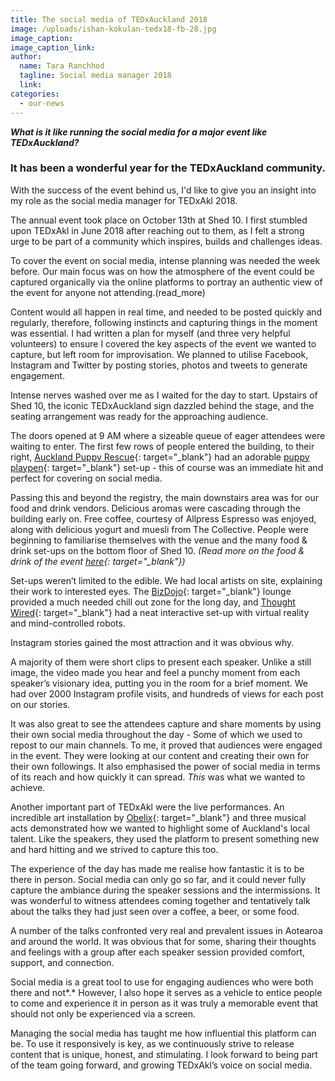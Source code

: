 ```yaml
---
title: The social media of TEDxAuckland 2018
image: /uploads/ishan-kokulan-tedx18-fb-28.jpg
image_caption:
image_caption_link:
author:
  name: Tara Ranchhod
  tagline: Social media manager 2018
  link:
categories:
  - our-news
---
```


***What is it like running the social media for a major event like TEDxAuckland?***

### It has been a wonderful year for the TEDxAuckland community.

With the success of the event behind us, I'd like to give you an insight into my role as the social media manager for TEDxAkl 2018.

The annual event took place on October 13th at Shed 10. I first stumbled upon TEDxAkl in June 2018 after reaching out to them, as I felt a strong urge to be part of a community which inspires, builds and challenges ideas.

To cover the event on social media, intense planning was needed the week before. Our main focus was on how the atmosphere of the event could be captured organically via the online platforms to portray an authentic view of the event for anyone not attending.(read_more)

Content would all happen in real time, and needed to be posted quickly and regularly, therefore, following instincts and capturing things in the moment was essential. I&nbsp;had written a plan for myself (and three very helpful volunteers) to ensure I covered the key aspects of the event we wanted to capture, but left room for improvisation. We planned to utilise Facebook, Instagram and Twitter by posting stories, photos and tweets to generate engagement.

Intense nerves washed over me as I waited for the day to start. Upstairs of Shed 10, the iconic TEDxAuckland sign dazzled behind the stage, and the seating arrangement was ready for the approaching audience.

The doors opened at 9 AM where a sizeable queue of eager attendees were waiting to enter. The first few rows of people entered the building, to their right, [Auckland Puppy Rescue](http://www.aucklandpuppyrescue.com/){: target="_blank"} had an adorable [puppy playpen](https://tedxauckland.com/auckland-puppy-rescue-a-puppy-playpen-at-tedxauckland-2018/){: target="_blank"} set-up - this of course was an immediate hit and perfect for covering on social media.

Passing this and beyond the registry, the main downstairs area was for our food and drink vendors. Delicious aromas were cascading through the building early on. Free coffee, courtesy of Allpress Espresso was enjoyed, along with delicious yogurt and muesli from The Collective. People were beginning to familiarise themselves with the venue and the many food & drink set-ups on the bottom floor of Shed 10. *(Read more on the food & drink of the event [here](https://tedxauckland.com/food-for-thought-the-food-drink-of-tedxauckland-2018/){: target="_blank"})*

Set-ups weren’t limited to the edible. We had local artists on site, explaining their work to interested eyes. The [BizDojo](https://www.bizdojo.com/){: target="_blank"} lounge provided a much needed chill out zone for the long day, and [Thought Wired](https://www.thought-wired.com/){: target="_blank"} had a neat interactive set-up with virtual reality and mind-controlled robots.

Instagram stories gained the most attraction and it was obvious why.

A majority of them were short clips to present each speaker. Unlike a still image, the video made you hear and feel a punchy moment from each speaker’s visionary idea, putting you in the room for a brief moment. We had over 2000 Instagram profile visits, and hundreds of views for each post on our stories.

It was also great to see the attendees capture and share moments by using their own social media throughout the day - Some of which we used to repost to our main channels. To me, it proved that audiences were engaged in the event. They were looking at our content and creating their own for their own followings. It also emphasised the power of social media in terms of its reach and how quickly it can spread. *This* was what we wanted to achieve.

Another important part of TEDxAkl were the live performances. An incredible art installation by&nbsp;[Obelix](https://www.instagram.com/obelixgalleries/?hl=en){: target="_blank"} and three musical acts demonstrated how we wanted to highlight some of Auckland's local talent. Like the speakers, they used the platform to present something new and hard hitting and we strived to capture this too.

The experience of the day has made me realise how fantastic it is to be there in person. Social media can only go so far, and it could never fully capture the ambiance during the speaker sessions and the intermissions. It was wonderful to witness attendees coming together and tentatively talk about the talks they had just seen over a coffee, a beer, or some food.

A number of the talks confronted very real and prevalent issues in Aotearoa and around the world. It was obvious that for some, sharing their thoughts and feelings with a group after each speaker session provided comfort, support, and connection.

Social media is a great tool to use for engaging audiences who were both there and not*.* However, I also hope it serves as a vehicle to entice people to come and experience it in person as it was truly a memorable event that should not only be experienced via a screen.

Managing the social media has taught me how influential this platform can be. To use it responsively is key, as we continuously strive to release content that is unique, honest, and stimulating. I look forward to being part of the team going forward, and growing TEDxAkl’s voice on social media.
